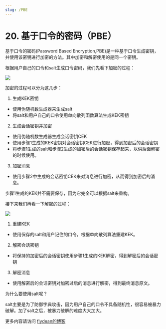 ```yaml
---
slug: /PBE
---
```


# 20. 基于口令的密码（PBE）

基于口令的密码(Password Based Encryption,PBE)是一种基于口令生成密钥，并使用该密钥进行加密的方法。其中加密和解密使用的是同一个密钥。

根据用户自己的口令和salt生成口令密码，我们先看下加密的过程：

![](https://img-blog.csdnimg.cn/20200331200040819.png)

加密的过程可以分为这几步：

1. 生成KEK密钥

* 使用伪随机数生成器来生成salt
* 将salt和用户自己的口令使用单向散列函数算法生成KEK密钥
  
2. 生成会话密钥并加密

* 使用伪随机数生成器生成会话密钥CEK
* 使用步骤1生成的KEK密钥对会话密钥CEK进行加密，得到加密后的会话密钥
* 将步骤1生成的salt和步骤2生成的加密后的会话密钥保存起来，以供后面解密的时候使用。

3. 加密消息

* 使用步骤2中生成的会话密钥CEK来对消息进行加密，从而得到加密后的消息。

步骤1生成的KEK并不需要保存，因为它完全可以根据salt来重构。

接下来我们再看一下解密的过程：

![](https://img-blog.csdnimg.cn/20200331200053488.png)

1. 重建KEK

* 使用保存的salt和用户记住的口令，根据单向散列算法重建KEK。
  
2. 解密会话密钥

* 将保持的加密后的会话密钥使用步骤1生成的KEK解密，得到解密后的会话密钥

3. 解密消息

* 使用解密后的会话密钥对加密过后的消息进行解密，得到最终消息原文。

为什么要使用salt呢？

salt主要是为了防御字典攻击，因为用户自己的口令不具备随机性，很容易被暴力破解。加了salt之后，被暴力破解的难度大大加大。

更多内容请访问 [flydean的博客](www.flydean.com)

